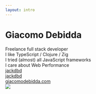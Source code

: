 ```yaml
---
layout: intro
---
```


<h1 class="color:accent">Giacomo Debidda</h1>

<div class="leading-8 opacity-80">
Freelance full stack developer<br>
I like TypeScript / Clojure / Zig<br>
I tried (almost) all JavaScript frameworks<br>
I care about Web Performance<br>
</div>

<div class="my-10 grid grid-cols-[40px_1fr] w-min gap-y-4">
  <ri-github-line class="opacity-50"/>
  <div><a href="https://github.com/jackdbd" target="_blank">jackdbd</a></div>
  <ri-twitter-line class="opacity-50"/>
  <div><a href="https://twitter.com/jackdbd" target="_blank">jackdbd</a></div>
  <ri-user-3-line class="opacity-50"/>
  <div><a href="https://www.giacomodebidda.com/" target="_blank">giacomodebidda.com</a></div>
</div>

<img src="/avatar.jpg" class="rounded-full w-40 abs-tr mt-16 mr-12" />

<!--
I haven't tried Angular, but I'm not eager to do it.

I tried:
- Cycle.js
- Marko.js
- Mithril.js

I care about Web Performance (that's why I tend to avoid JS frameworks if possible, and use 11ty instead).

It's ironic since this presentation is really heavy (but I didn't have much time to optimize it)
-->
